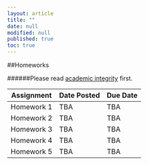 ```yaml
---
layout: article
title: ""
date: null
modified: null
published: true
toc: true
---
```


##Homeworks

######Please read [academic integrity](http://www.faculty.umd.edu/teach/integrity.html) first.

Assignment | Date Posted | Due Date
---------- | ----------- | --------
Homework 1 | TBA         | TBA     
Homework 2 | TBA         | TBA     
Homework 3 | TBA         | TBA     
Homework 4 | TBA         | TBA
Homework 5 | TBA         | TBA
